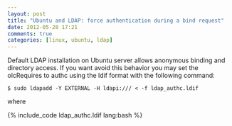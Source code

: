 ```yaml
---
layout: post
title: "Ubuntu and LDAP: force authentication during a bind request"
date: 2012-05-28 17:21
comments: true
categories: [linux, ubuntu, ldap]  
---
```


Default LDAP installation on Ubuntu server allows anonymous binding and directory access.
If you want avoid this behavior you may set the olcRequires to authc using the ldif format with the following command:

``` 
$ sudo ldapadd -Y EXTERNAL -H ldapi:/// < -f ldap_authc.ldif
``` 
where

{% include_code ldap_authc.ldif lang:bash %}